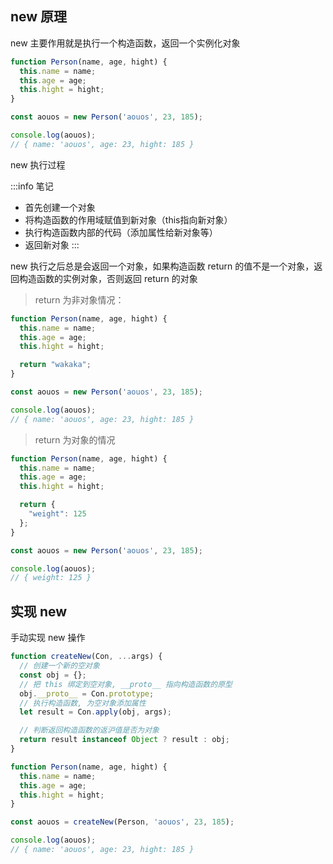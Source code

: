 ## new 原理

new 主要作用就是执行一个构造函数，返回一个实例化对象

```javascript
function Person(name, age, hight) {
  this.name = name;
  this.age = age;
  this.hight = hight;
}

const aouos = new Person('aouos', 23, 185);

console.log(aouos);
// { name: 'aouos', age: 23, hight: 185 }
```
new 执行过程


:::info 笔记
- 首先创建一个对象
- 将构造函数的作用域赋值到新对象（this指向新对象）
- 执行构造函数内部的代码（添加属性给新对象等）
- 返回新对象
:::


new 执行之后总是会返回一个对象，如果构造函数 return 的值不是一个对象，返回构造函数的实例对象，否则返回 return 的对象


> return 为非对象情况：

```javascript
function Person(name, age, hight) {
  this.name = name;
  this.age = age;
  this.hight = hight;

  return "wakaka";
}

const aouos = new Person('aouos', 23, 185);

console.log(aouos);
// { name: 'aouos', age: 23, hight: 185 }
```
> return 为对象的情况

```javascript
function Person(name, age, hight) {
  this.name = name;
  this.age = age;
  this.hight = hight;

  return {
    "weight": 125
  };
}

const aouos = new Person('aouos', 23, 185);

console.log(aouos);
// { weight: 125 }
```
## 实现 new

手动实现 new 操作
```javascript
function createNew(Con, ...args) {
  // 创建一个新的空对象
  const obj = {};
  // 把 this 绑定到空对象, __proto__ 指向构造函数的原型
  obj.__proto__ = Con.prototype;
  // 执行构造函数, 为空对象添加属性
  let result = Con.apply(obj, args);

  // 判断返回构造函数的返沪值是否为对象
  return result instanceof Object ? result : obj;
}

function Person(name, age, hight) {
  this.name = name;
  this.age = age;
  this.hight = hight;
}

const aouos = createNew(Person, 'aouos', 23, 185);

console.log(aouos);
// { name: 'aouos', age: 23, hight: 185 }
```


